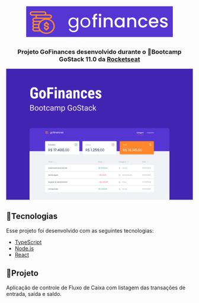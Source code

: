 <h1 align="center">
 <img alt="GoFinances" src="images/LogoGoFinances.png?raw=true" />
</h1>
<h3 align="center">
 Projeto GoFinances desenvolvido durante o 🚀Bootcamp GoStack 11.0 da <a href="https://rocketseat.com.br/">Rocketseat</a>
</h3>
<p align="center">
 <img alt="Projeto" src="images/GoFinances.png?raw=true" />
</p>

## 📌Tecnologias
Esse projeto foi desenvolvido com as seguintes tecnologias:
- [TypeScript](https://www.npmjs.com/package/typescript)
- [Node.js](https://nodejs.org/en/)
- [React](https://reactjs.org)

## 📌Projeto
Aplicação de controle de Fluxo de Caixa com listagem das transações de entrada, saída e saldo.

